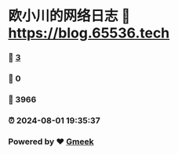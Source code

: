 # 欧小川的网络日志 :link: https://blog.65536.tech 
### :page_facing_up: [3](https://blog.65536.tech/tag.html) 
### :speech_balloon: 0 
### :hibiscus: 3966 
### :alarm_clock: 2024-08-01 19:35:37 
### Powered by :heart: [Gmeek](https://github.com/Meekdai/Gmeek)
